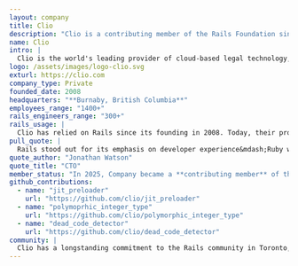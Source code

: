```yaml
---
layout: company
title: Clio
description: "Clio is a contributing member of the Rails Foundation since 2025. Clio is the world's leading provider of cloud-based legal technology, trusted by 150,000 legal professionals in 130+ countries."
name: Clio
intro: |
  Clio is the world's leading provider of cloud-based legal technology, trusted by 150,000 legal professionals in 130+ countries. As the industry's only end-to-end software solution, Clio centralizes client intake, case management, document automation, payments, and more—powered by AI on its unified platform.
logo: /assets/images/logo-clio.svg
exturl: https://clio.com
company_type: Private
founded_date: 2008
headquarters: "**Burnaby, British Columbia**"
employees_range: "1400+"
rails_engineers_range: "300+"
rails_usage: |
  Clio has relied on Rails since its founding in 2008. Today, their product suite is the largest and most sophisticated Rails-based system in the legal industry, processing millions of transactions daily. <br><br>With a team of over 300 engineers, Clio maintains a robust ecosystem of multiple Rails monoliths that serve as the foundation of its product suite. These monoliths power both web and mobile applications, ensuring a seamless experience for customers across all platforms. Clio employs modern Rails practices, such as modular architecture, advanced testing frameworks, and optimized database handling, to ensure their platform remains efficient and adaptable as it evolves.
pull_quote: |
  Rails stood out for its emphasis on developer experience&mdash;Ruby was a beautiful programming language, and Rails was a straight forward framework for building web apps. Early on in adopting Ruby on Rails we could see how it immediately led to greater productivity and impact. Its "convention over configuration" approach freed developers from the burden of boilerplate code, allowing them to focus on solving real problems. For Clio, this meant the ability to prototype and iterate quickly, creating a platform that could meet the needs of the legal industry. <br><br>Rails has been at the core of Clio's success ever since, and joining the Rails Foundation is our way of giving back to a community that has given us so much. We're proud to be a home for Rails developers, a part of the thriving ecosystem of companies built on Rails, and an active contributor to its future.
quote_author: "Jonathan Watson"
quote_title: "CTO"
member_status: "In 2025, Company became a **contributing member** of the Rails Foundation."
github_contributions:
  - name: "jit_preloader"
    url: "https://github.com/clio/jit_preloader"
  - name: "polymoprhic_integer_type"
    url: "https://github.com/clio/polymorphic_integer_type"
  - name: "dead_code_detector"
    url: "https://github.com/clio/dead_code_detector"
community: |
  Clio has a longstanding commitment to the Rails community in Toronto, actively supporting it through event sponsorships, hosting meetups, and participating in industry conferences. Through local Rails meetups and knowledge-sharing sessions, Clio has created opportunities for developers to connect, exchange ideas, and tackle real-world challenges. These gatherings not only strengthen the local developer network but also foster innovation by providing a platform for discussing best practices, emerging trends, and technical problem-solving within the Rails ecosystem.
---
```

